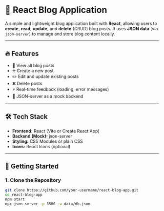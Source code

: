 # 📝 React Blog Application

A simple and lightweight blog application built with **React**, allowing users to **create**, **read**, **update**, and **delete** (CRUD) blog posts. It uses **JSON data** (via `json-server`) to manage and store blog content locally.

---

## 🔥 Features

- 📰 View all blog posts
- ➕ Create a new post
- ✏️ Edit and update existing posts
- ❌ Delete posts
- ⚡ Real-time feedback (loading, error messages)
- 🧾 JSON-server as a mock backend

---

## 🛠️ Tech Stack

- **Frontend:** React (Vite or Create React App)
- **Backend (Mock):** json-server
- **Styling:** CSS Modules or plain CSS
- **Icons:** React Icons (optional)

---

## 🚀 Getting Started

### 1. Clone the Repository
```bash
git clone https://github.com/your-username/react-blog-app.git
cd react-blog-app
npm start
npx json-server -p 3500 -w data/db.json
